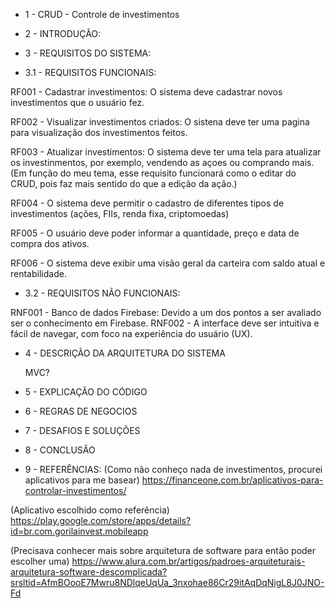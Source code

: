 - 1 - CRUD - Controle de investimentos

- 2 - INTRODUÇÃO:



- 3 - REQUISITOS DO SISTEMA:

- 3.1 - REQUISITOS FUNCIONAIS:

RF001 - Cadastrar investimentos: O sistema deve cadastrar novos investimentos que o usuário fez.

RF002 - Visualizar investimentos criados: O sistena deve ter uma pagina para visualização dos investimentos feitos.

RF003 - Atualizar investimentos: O sistema deve ter uma tela para atualizar os investinmentos, por exemplo, vendendo as açoes ou comprando mais. 
(Em função do meu tema, esse requisito funcionará como o editar do CRUD, pois faz mais sentido do que a edição da ação.)

RF004 - O sistema deve permitir o cadastro de diferentes tipos de investimentos (ações, FIIs, renda fixa, criptomoedas)

RF005 - O usuário deve poder informar a quantidade, preço e data de compra dos ativos.

RF006 - O sistema deve exibir uma visão geral da carteira com saldo atual e rentabilidade.


- 3.2 - REQUISITOS NÃO FUNCIONAIS: 

RNF001 - Banco de dados Firebase: Devido a um dos pontos a ser avaliado ser o conhecimento em Firebase.
RNF002 - A interface deve ser intuitiva e fácil de navegar, com foco na experiência do usuário (UX).

- 4 - DESCRIÇÃO DA ARQUITETURA DO SISTEMA

  MVC?

- 5 - EXPLICAÇÃO DO CÓDIGO
  
- 6 - REGRAS DE NEGOCIOS

- 7 - DESAFIOS E SOLUÇÕES

- 8 - CONCLUSÃO


- 9 - REFERÊNCIAS:
(Como não conheço nada de investimentos, procurei aplicativos para me basear)
https://financeone.com.br/aplicativos-para-controlar-investimentos/

(Aplicativo escolhido como referência)
https://play.google.com/store/apps/details?id=br.com.gorilainvest.mobileapp

(Precisava conhecer mais sobre arquitetura de software para então poder escolher uma)
https://www.alura.com.br/artigos/padroes-arquiteturais-arquitetura-software-descomplicada?srsltid=AfmBOooE7Mwru8NDlqeUqUa_3nxohae86Cr29itAqDqNigL8J0JNO-Fd
